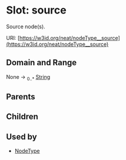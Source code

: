 
# Slot: source


Source node(s).

URI: [https://w3id.org/neat/nodeType__source](https://w3id.org/neat/nodeType__source)


## Domain and Range

None &#8594;  <sub>0..\*</sub> [String](types/String.md)

## Parents


## Children


## Used by

 * [NodeType](NodeType.md)
